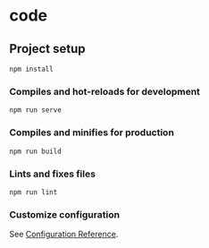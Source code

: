 # code

## Project setup
```
npm install
```

### Compiles and hot-reloads for development
```
npm run serve
```

### Compiles and minifies for production
```
npm run build
```

### Lints and fixes files
```
npm run lint
```

### Customize configuration
See [Configuration Reference](https://cli.vuejs.org/config/).



<img src="../../assets/img/bg23.jpg" alt="">
      <img
        src="//img30.360buyimg.com/sku/jfs/t1/101411/13/14939/131230/5e6a4e62Eab99ba27/94c8d96174391730.jpg"
        alt
      />
      <img src="//img30.360buyimg.com/sku/jfs/t1/87349/13/14792/71045/5e6ae3e0E252dc338/90cb008ec2d448a6.jpg" alt="">
      <img src="//img30.360buyimg.com/sku/jfs/t1/110863/38/141/220737/5e6a4e63Ec5b848a0/0de65726a3f3c8c3.jpg" alt="">
      <img src="//img30.360buyimg.com/sku/jfs/t1/102765/39/15355/318802/5e71969bE407cffaf/3d7e2754cb2a2464.jpg" alt="">
      <img src="//img30.360buyimg.com/sku/jfs/t1/107842/1/7981/566795/5e621eccEcd769df0/2b6299dbc66664b9.jpg" alt="">
      <img src="//img30.360buyimg.com/sku/jfs/t1/98901/22/14048/426766/5e623c4eE0fe8b255/8d7e2fa929e95588.jpg" alt="">
      <img src="//img30.360buyimg.com/sku/jfs/t1/102750/22/14227/703397/5e621ecdE949f13c2/96eec53895aadeea.jpg" alt="">
      <img src="//img30.360buyimg.com/sku/jfs/t1/86605/12/14697/236372/5e688ccdE349b8ce3/2dd3461b53fccb75.jpg" alt="">
      <img src="//img30.360buyimg.com/sku/jfs/t1/108062/37/7918/528697/5e621ecbE0ebb63a3/4bfd5fc876317e8e.jpg" alt="">
      <img src="//img30.360buyimg.com/sku/jfs/t1/97600/37/14156/615816/5e621ecdE346163f3/7b569bdef8f7c786.jpg" alt="">
